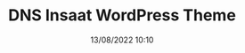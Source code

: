 ---
title: DNS Insaat WordPress Theme
date: 13/08/2022 10:10
categories: 
  - WordPress Themes
tags:
  - HTML
  - CSS
  - JavaScript
  - PHP
images: /assets/screencapture-dnsins-thecode-tr-2022-08-13-02_01_50.jpg
madefor: https://dnsins.com
preview:
  - icon: fas fa-pager
    label: Index
    url: https://www.dnsins.com/
---